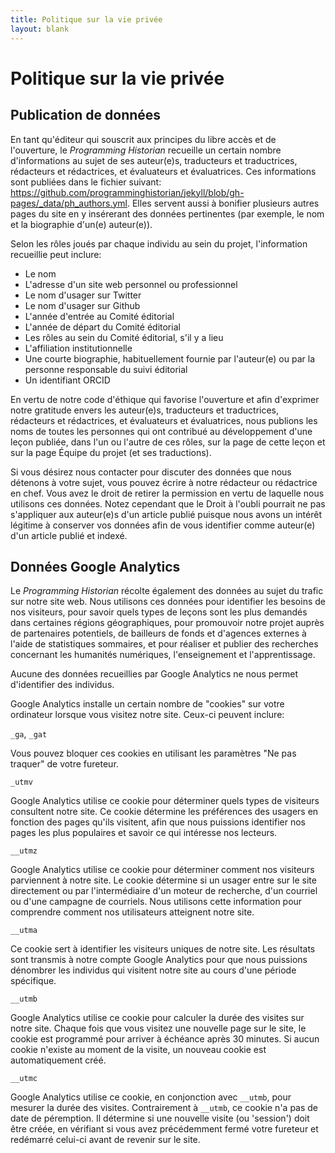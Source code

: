 ```yaml
---
title: Politique sur la vie privée
layout: blank
---
```


# Politique sur la vie privée

## Publication de données

En tant qu'éditeur qui souscrit aux principes du libre accès et de l'ouverture, le *Programming Historian* recueille un certain nombre d'informations au sujet de ses auteur(e)s, traducteurs et traductrices, rédacteurs et rédactrices, et évaluateurs et évaluatrices. Ces informations sont publiées dans le fichier suivant: <https://github.com/programminghistorian/jekyll/blob/gh-pages/_data/ph_authors.yml>. Elles servent aussi à bonifier plusieurs autres pages du site en y insérerant des données pertinentes (par exemple, le nom et la biographie d'un(e) auteur(e)).

Selon les rôles joués par chaque individu au sein du projet, l'information recueillie peut inclure:

- Le nom
- L'adresse d'un site web personnel ou professionnel
- Le nom d'usager sur Twitter
- Le nom d'usager sur Github
- L'année d'entrée au Comité éditorial
- L'année de départ du Comité éditorial
- Les rôles au sein du Comité éditorial, s'il y a lieu
- L'affiliation institutionnelle
- Une courte biographie, habituellement fournie par l'auteur(e) ou par la personne responsable du suivi éditorial
- Un identifiant ORCID

En vertu de notre code d'éthique qui favorise l'ouverture et afin d'exprimer notre gratitude envers les auteur(e)s, traducteurs et traductrices, rédacteurs et rédactrices, et évaluateurs et évaluatrices, nous publions les noms de toutes les personnes qui ont contribué au développement d'une leçon publiée, dans l'un ou l'autre de ces rôles, sur la page de cette leçon et sur la page Équipe du projet (et ses traductions).

Si vous désirez nous contacter pour discuter des données que nous détenons à votre sujet, vous pouvez écrire à notre rédacteur ou rédactrice en chef. Vous avez le droit de retirer la permission en vertu de laquelle nous utilisons ces données. Notez cependant que le Droit à l'oubli pourrait ne pas s'appliquer aux auteur(e)s d'un article publié puisque nous avons un intérêt légitime à conserver vos données afin de vous identifier comme auteur(e) d'un article publié et indexé.

## Données Google Analytics

Le *Programming Historian* récolte également des données au sujet du trafic sur notre site web. Nous utilisons ces données pour identifier les besoins de nos visiteurs, pour savoir quels types de leçons sont les plus demandés dans certaines régions géographiques, pour promouvoir notre projet auprès de partenaires potentiels, de bailleurs de fonds et d'agences externes à l'aide de statistiques sommaires, et pour réaliser et publier des recherches concernant les humanités numériques, l'enseignement et l'apprentissage.

Aucune des données recueillies par Google Analytics ne nous permet d'identifier des individus.

Google Analytics installe un certain nombre de "cookies" sur votre ordinateur lorsque vous visitez notre site. Ceux-ci peuvent inclure:

`_ga`, `_gat`

Vous pouvez bloquer ces cookies en utilisant les paramètres "Ne pas traquer" de votre fureteur. 

`_utmv`

Google Analytics utilise ce cookie pour déterminer quels types de visiteurs consultent notre site. Ce cookie détermine les préférences des usagers en fonction des pages qu'ils visitent, afin que nous puissions identifier nos pages les plus populaires et savoir ce qui intéresse nos lecteurs.

`__utmz`

Google Analytics utilise ce cookie pour déterminer comment nos visiteurs parviennent à notre site. Le cookie détermine si un usager entre sur le site directement ou par l'intermédiaire d'un moteur de recherche, d'un courriel ou d'une campagne de courriels. Nous utilisons cette information pour comprendre comment nos utilisateurs atteignent notre site. 

`__utma`

Ce cookie sert à identifier les visiteurs uniques de notre site. Les résultats sont transmis à notre compte Google Analytics pour que nous puissions dénombrer les individus qui visitent notre site au cours d'une période spécifique.

`__utmb`

Google Analytics utilise ce cookie pour calculer la durée des visites sur notre site. Chaque fois que vous visitez une nouvelle page sur le site, le cookie est programmé pour arriver à échéance après 30 minutes. Si aucun cookie n'existe au moment de la visite, un nouveau cookie est automatiquement créé.

`__utmc`

Google Analytics utilise ce cookie, en conjonction avec `__utmb`, pour mesurer la durée des visites. Contrairement à `__utmb`, ce cookie n'a pas de date de péremption. Il détermine si une nouvelle visite (ou 'session') doit être créée, en vérifiant si vous avez précédemment fermé votre fureteur et redémarré celui-ci avant de revenir sur le site. 

